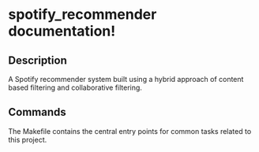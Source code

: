 # spotify_recommender documentation!

## Description

A Spotify recommender system built using a hybrid approach of content based filtering and collaborative filtering.

## Commands

The Makefile contains the central entry points for common tasks related to this project.

